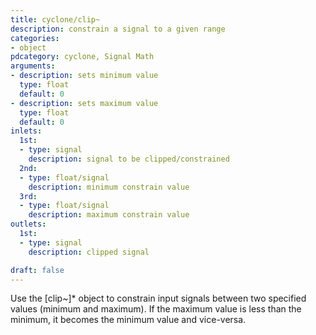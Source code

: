 ```yaml
---
title: cyclone/clip~
description: constrain a signal to a given range
categories:
- object
pdcategory: cyclone, Signal Math
arguments:
- description: sets minimum value
  type: float
  default: 0
- description: sets maximum value
  type: float
  default: 0
inlets:
  1st:
  - type: signal
    description: signal to be clipped/constrained
  2nd:
  - type: float/signal
    description: minimum constrain value
  3rd:
  - type: float/signal
    description: maximum constrain value
outlets:
  1st:
  - type: signal
    description: clipped signal

draft: false
---
```


Use the [clip~]* object to constrain input signals between two specified values (minimum and maximum). If the maximum value is less than the minimum, it becomes the minimum value and vice-versa.

